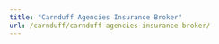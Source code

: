 ```yaml
---
title: "Carnduff Agencies Insurance Broker"
url: /carnduff/carnduff-agencies-insurance-broker/
---
```

